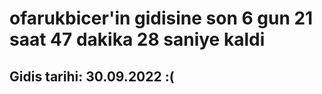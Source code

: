 # ofarukbicer'in gidisine son 6 gun 21 saat 47 dakika 28 saniye kaldi

## Gidis tarihi: 30.09.2022 :(